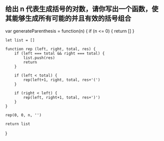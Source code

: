 ## 给出 n 代表生成括号的对数，请你写出一个函数，使其能够生成所有可能的并且有效的括号组合

var generateParenthesis = function(n) {
    if (n <= 0) {
        return []
    }

    let list = []

    function rep (left, right, total, res) {
        if (left === total && right === total) {
            list.push(res)
            return
        }

        if (left < total) {
            rep(left+1, right, total, res+'(')
        }

        if (right < left) {
            rep(left, right+1, total, res+')')
        }
    }

    rep(0, 0, n, '')

    return list
}